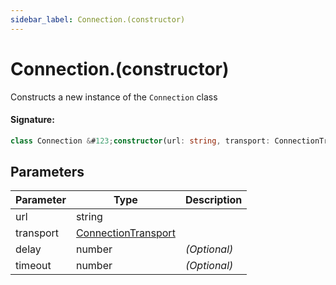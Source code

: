 ```yaml
---
sidebar_label: Connection.(constructor)
---
```


# Connection.(constructor)

Constructs a new instance of the `Connection` class

#### Signature:

```typescript
class Connection &#123;constructor(url: string, transport: ConnectionTransport, delay?: number, timeout?: number);&#125;
```

## Parameters

| Parameter | Type                                                      | Description  |
| --------- | --------------------------------------------------------- | ------------ |
| url       | string                                                    |              |
| transport | [ConnectionTransport](./puppeteer.connectiontransport.md) |              |
| delay     | number                                                    | _(Optional)_ |
| timeout   | number                                                    | _(Optional)_ |
